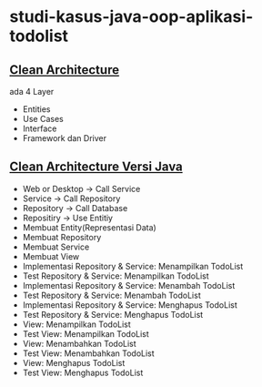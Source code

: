 # studi-kasus-java-oop-aplikasi-todolist

## [Clean Architecture](BYZCX.png)

ada 4 Layer

- Entities
- Use Cases
- Interface
- Framework dan Driver

## [Clean Architecture Versi Java]()

- Web or Desktop -> Call Service
- Service -> Call Repository
- Repository -> Call Database
- Repositiry -> Use Entitiy
- Membuat Entity(Representasi Data)
- Membuat Repository
- Membuat Service
- Membuat View
- Implementasi Repository & Service: Menampilkan TodoList
- Test Repository & Service: Menampilkan TodoList
- Implementasi Repository & Service: Menambah TodoList
- Test Repository & Service: Menambah TodoList
- Implementasi Repository & Service: Menghapus TodoList
- Test Repository & Service: Menghapus TodoList
- View: Menampilkan TodoList
- Test View: Menampilkan TodoList
- View: Menambahkan TodoList
- Test View: Menambahkan TodoList
- View: Menghapus TodoList
- Test View: Menghapus TodoList
